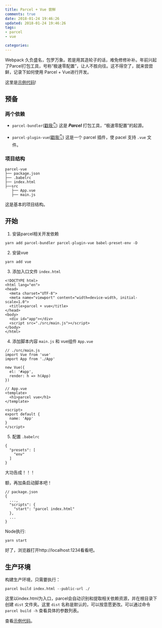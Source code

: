 ```yaml
---
title: Parcel + Vue 尝鲜
comments: true
date: 2018-01-24 19:46:26
updated: 2018-01-24 19:46:26
tags:
- parcel
- vue

categories:
---
```


Webpack 久负盛名，包罗万象。若是用其造轮子的话，难免修修补补。年前兴起了Parcel打包工具，号称“极速零配置”，让人不胜向往。这不得空了，就来尝尝鲜，记录下如何使用 Parcel + Vue进行开发。

<!-- more -->

这里是[示例代码](https://github.com/p2yang/parcel-vue)!

## 预备
### 两个依赖
* `parcel-bundler`([戳我👇](https://www.npmjs.com/package/parcel-bundler))
这是 ***Parcel*** 打包工具，“极速零配置”的起源。

* `parcel-plugin-vue`([戳我👇](https://www.npmjs.com/package/parcel-plugin-vue))
这是一个 parcel 插件，使 pacel 支持 `.vue` 文件。

### 项目结构
```
parcel-vue
├── package.json
├── .babelrc
├── index.html
├──src
   ├── App.vue
   ├── main.js
```
这是基本的项目结构。


## 开始
1. 安装parcel相关开发依赖

  ```
  yarn add parcel-bundler parcel-plugin-vue babel-preset-env -D
  ```

2. 安装vue

  ```
  yarn add vue
  ```

3. 添加入口文件 `index.html`

  ```
  <!DOCTYPE html>
  <html lang="en">
  <head>
    <meta charset="UTF-8">
    <meta name="viewport" content="width=device-width, initial-scale=1.0">
    <title>parcel + vue</title>
  </head>
  <body>
    <div id="app"></div>
    <script src="./src/main.js"></script>
  </body>
  </html>
  ```

4. 添加脚本内容 `main.js` 和 vue组件 `App.vue`

  ```
  // ./src/main.js
  import Vue from 'vue'
  import App from './App'

  new Vue({
    el: '#app',
    render: h => h(App)
  })
  ```

  ```
  // App.vue
  <template>
    <h1>parcel vue</h1>
  </template>

  <script>
  export default {
    name: 'App'
  }
  </script>
  ```

5. 配置 `.babelrc`
  ```
  {
    "presets": [
      "env"
    ]
  }
  ```


大功告成！！！

额，再加条启动脚本吧！
```
// package.json
{
  ...,
  "scripts": {
    "start": "parcel index.html"
  },
  ...
}
```

Node执行:
```bash
yarn start
```

好了，浏览器打开http://localhost:1234看看吧。

## 生产环境
构建生产环境，只需要执行：
```
parcel build index.html --public-url ./
```

这里以index.html为入口，parcel会自动识别和提取相关依赖资源，并在根目录下创建 `dist` 文件夹。这里 `dist` 名称是默认的，可以按意愿更改。可以通过命令 `parcel build -h` 查看具体的参数列表。

查看[示例代码](https://github.com/p2yang/parcel-vue)。

